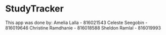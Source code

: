 # StudyTracker
 This app was done by:
 Amelia Lalla - 816021543
 Celeste Seegobin - 816019646
 Christine Ramdhanie - 816018588
 Sheldon Ramlal - 816019993

